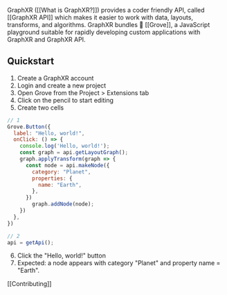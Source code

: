 GraphXR ([[What is GraphXR?]]) provides a coder friendly API, called [[GraphXR API]] which makes it easier to work with data, layouts, transforms, and algorithms. GraphXR bundles 🌳 [[Grove]], a JavaScript playground suitable for rapidly developing custom applications with GraphXR and GraphXR API.

## Quickstart
1. Create a GraphXR account
2. Login and create a new project
3. Open Grove from the Project > Extensions tab
4. Click on the pencil to start editing
5. Create two cells
```javascript
// 1
Grove.Button({
  label: "Hello, world!",
  onClick: () => {
    console.log('Hello, world!');
    const graph = api.getLayoutGraph();
    graph.applyTransform(graph => {
      const node = api.makeNode({
        category: "Planet",
        properties: {
          name: "Earth",
        },
      })
	    graph.addNode(node);
    })
  },
})

// 2
api = getApi();
```
6. Click the "Hello, world!" button
7. Expected: a node appears with category "Planet" and property name = "Earth".

[[Contributing]]
